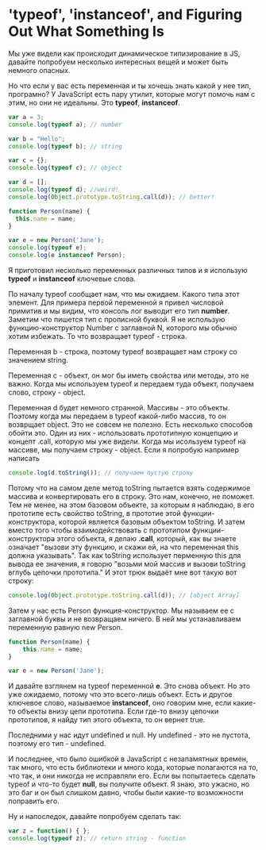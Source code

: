 # 'typeof', 'instanceof', and Figuring Out What Something Is

Мы уже видели как происходит динамическое типизирование в JS, давайте попробуем несколько интересных вещей и может
быть немного опасных.

Но что если у вас есть переменная и ты хочешь знать какой у нее тип, програмно? У JavaScript есть пару утилит, которые
могут помочь нам с этим, но они не идеальны. Это **typeof**, **instanceof**.

```javascript
var a = 3;
console.log(typeof a); // number

var b = "Hello";
console.log(typeof b); // string

var c = {};
console.log(typeof c); // object

var d = [];
console.log(typeof d); //weird!
console.log(Object.prototype.toString.call(d)); // better!

function Person(name) {
  this.name = name;
}

var e = new Person('Jane');
console.log(typeof e);
console.log(e instanceof Person);
```

Я приготовил несколько переменных различных типов и я использую **typeof** и **instanceof** ключевые слова.

По началу typeof сообщает нам, что мы ожидаем. Какого типа этот элемент. Для примера первой переменной я привел числовой
примитив и мы видим, что консоль лог выводит его тип **number**. Заметим что пишется тип с прописной буквой.
Я не использую функцию-конструктор Number с заглавной N, которого мы обычно хотим избежать. То что возвращает typeof - 
строка.

Переменная b - строка, поэтому typeof возвращает нам строку со значением string.

Переменная c - объект, он мог бы иметь свойства или методы, это не важно. Когда мы используем typeof и передаем туда объект,
получаем слово, строку - object.

Переменная d будет немного странной. Массивы - это объекты. Поэтому когда мы передаем в typeof какой-либо массив, то
он возврщает object. Это не совсем не полезно. Есть несколько способов обойти это. Один из них - использовать прототипную
концепцию и концепт .call, которую мы уже видели. Когда мы исользуем typeof на массиве, мы получаем строку - object.
Если я попробую например написать 

```javascript
console.log(d.toString()); // получаем пустую строку
```

Потому что на самом деле метод toString пытается взять содержимое массива и конвертировать его в строку. Это нам, конечно,
не поможет. Тем не менее, на этом базовом объекте, за которым я наблюдаю, в его прототипе есть свойство toString, в прототие
этой функции-конструктора, которой является базовым объектом toString. И затем вместо того чтобы взаимодействовать c
прототипом функции-конструктора этого объекта, я делаю **.call**, который, как вы знаете означает "вызови эту функцию, и
скажи ей, на что переменная this должна указывать". Так как toString использует перменную this для вывода ее значения, я
говорю "возьми мой массив и вызови toString вглубь цепочки прототипа." И этот трюк выдаёт мне вот такую вот строку:

```javascript
console.log(Object.prototype.toString.call(d)); // [object Array]
```

Затем у нас есть Person функция-конструктор. Мы называем ее с заглавной буквы и не возвращаем ничего. В ней мы устанавливаем
переменную равную new Person.

```javascript
function Person(name) {
    this.name = name;
}

var e = new Person('Jane');
```

И давайте взглянем на typeof переменной **e**. Это снова объект. Но это уже ожидаемо, потому что это всего-лишь объект.
Есть и другое ключевое слово, называемое **instanceof**, оно говорим мне, если какие-то объекты внизу цепи прототипа.
Если где-то внизу цепочки прототипов, я найду тип этого объекта, то он вернет true.

Последними у нас идут undefined и null. Ну undefined - это не пустота, поэтому его тип - undefined. 

И последнее, что было ошибкой в JavaScript с незапамятных времен, так много, что есть библиотеки и много кода, которые 
полагаются на то, что так, и они никогда не исправляли его. Если вы попытаетесь сделать typeof и что-то будет **null**,
вы получите объект. Я знаю, это ужасно, но это баг и он был слишком давно, чтобы были какие-то возможности поправить его.

Ну и напоследок, давайте попробуем сделать так:

```javascript
var z = function() { };
console.log(typeof z); // return string - function
```

